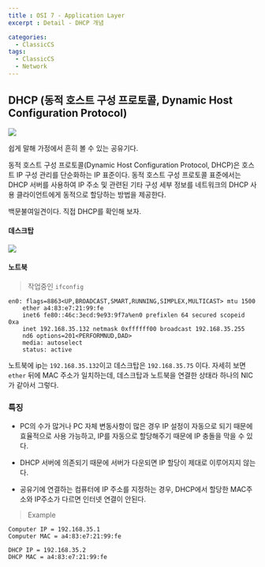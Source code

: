 ```yaml
---
title : OSI 7 - Application Layer
excerpt : Detail - DHCP 개념

categories:
  - ClassicCS
tags:
  - ClassicCS
  - Network
---  
```


## DHCP (동적 호스트 구성 프로토콜, Dynamic Host Configuration Protocol)

![](https://user-images.githubusercontent.com/44635266/66919769-f2a3f680-f05c-11e9-861d-032992674b72.png)

쉽게 말해 가정에서 흔히 볼 수 있는 공유기다.  

동적 호스트 구성 프로토콜(Dynamic Host Configuration Protocol, DHCP)은 호스트 IP 구성 관리를 단순화하는 IP 표준이다. 동적 호스트 구성 프로토콜 표준에서는 DHCP 서버를 사용하여 IP 주소 및 관련된 기타 구성 세부 정보를 네트워크의 DHCP 사용 클라이언트에게 동적으로 할당하는 방법을 제공한다.  

백문불여일견이다. 직접 DHCP를 확인해 보자.   

#### 데스크탑
![](https://user-images.githubusercontent.com/44635266/66919771-f2a3f680-f05c-11e9-9a51-e1fdc0b7f7d7.png)

#### 노트북
> 작업중인 `ifconfig`
```
en0: flags=8863<UP,BROADCAST,SMART,RUNNING,SIMPLEX,MULTICAST> mtu 1500
	ether a4:83:e7:21:99:fe
	inet6 fe80::46c:3ecd:9e93:9f7a%en0 prefixlen 64 secured scopeid 0xa
	inet 192.168.35.132 netmask 0xffffff00 broadcast 192.168.35.255
	nd6 options=201<PERFORMNUD,DAD>
	media: autoselect
	status: active
```

노트북에 ip는 `192.168.35.132`이고 데스크탑은 `192.168.35.75` 이다. 자세히 보면 `ether` 뒤에 MAC 주소가 일치하는데, 데스크탑과 노트북을 연결한 상태라 하나의 NIC가 같아서 그렇다.

### 특징

* PC의 수가 많거나 PC 자체 변동사항이 많은 경우 IP 설정이 자동으로 되기 때문에 효율적으로 사용 가능하고, IP를 자동으로 할당해주기 때문에 IP 충돌을 막을 수 있다.

* DHCP 서버에 의존되기 때문에 서버가 다운되면 IP 할당이 제대로 이루어지지 않는다.

* 공유기에 연결하는 컴퓨터에 IP 주소를 지정하는 경우, DHCP에서 할당한 MAC주소와 IP주소가 다르면 인터넷 연결이 안된다.

> Example

```
Computer IP = 192.168.35.1
Computer MAC = a4:83:e7:21:99:fe

DHCP IP = 192.168.35.2
DHCP MAC = a4:83:e7:21:99:fe
```

